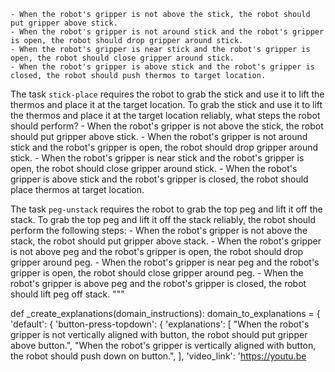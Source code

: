 
    - When the robot's gripper is not above the stick, the robot should put gripper above stick.
    - When the robot's gripper is not around stick and the robot's gripper is open, the robot should drop gripper around stick.
    - When the robot's gripper is near stick and the robot's gripper is open, the robot should close gripper around stick.
    - When the robot's gripper is above stick and the robot's gripper is closed, the robot should push thermos to target location.

The task `stick-place` requires the robot to grab the stick and use it to lift the thermos and place it at the target location.
To grab the stick and use it to lift the thermos and place it at the target location reliably, what steps the robot should perform?
    - When the robot's gripper is not above the stick, the robot should put gripper above stick.
    - When the robot's gripper is not around stick and the robot's gripper is open, the robot should drop gripper around stick.
    - When the robot's gripper is near stick and the robot's gripper is open, the robot should close gripper around stick.
    - When the robot's gripper is above stick and the robot's gripper is closed, the robot should place thermos at target location.

The task `peg-unstack` requires the robot to grab the top peg and lift it off the stack.
To grab the top peg and lift it off the stack reliably, the robot should perform the following steps:
    - When the robot's gripper is not above the stack, the robot should put gripper above stack.
    - When the robot's gripper is not above peg and the robot's gripper is open, the robot should drop gripper around peg.
    - When the robot's gripper is near peg and the robot's gripper is open, the robot should close gripper around peg.
    - When the robot's gripper is above peg and the robot's gripper is closed, the robot should lift peg off stack.
"""

def _create_explanations(domain_instructions):
    domain_to_explanations = {
        'default': {
            'button-press-topdown': {
                'explanations': [
                    "When the robot's gripper is not vertically aligned with button, the robot should put gripper above button.",
                    "When the robot's gripper is vertically aligned with button, the robot should push down on button.",
                ],
                'video_link': 'https://youtu.be